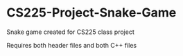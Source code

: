# CS225-Project-Snake-Game
Snake game created for CS225 class project

Requires both header files and both C++ files
